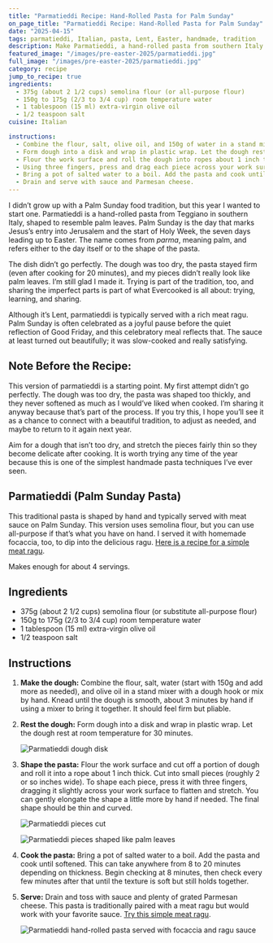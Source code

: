 ```yaml
---
title: "Parmatieddi Recipe: Hand-Rolled Pasta for Palm Sunday"
on_page_title: "Parmatieddi Recipe: Hand-Rolled Pasta for Palm Sunday"
date: "2025-04-15"
tags: parmatieddi, Italian, pasta, Lent, Easter, handmade, tradition
description: Make Parmatieddi, a hand-rolled pasta from southern Italy shaped to honor Palm Sunday. Imperfect but meaningful, this dish is worth trying.
featured_image: "/images/pre-easter-2025/parmatieddi.jpg"
full_image: "/images/pre-easter-2025/parmatieddi.jpg"
category: recipe
jump_to_recipe: true
ingredients:
  - 375g (about 2 1/2 cups) semolina flour (or all-purpose flour)
  - 150g to 175g (2/3 to 3/4 cup) room temperature water
  - 1 tablespoon (15 ml) extra-virgin olive oil
  - 1/2 teaspoon salt
cuisine: Italian

instructions:
  - Combine the flour, salt, olive oil, and 150g of water in a stand mixer with a dough hook or mix by hand. Add more water if needed. Knead until smooth, about 3 minutes by hand after mixing.
  - Form dough into a disk and wrap in plastic wrap. Let the dough rest at room temperature for 30 minutes.
  - Flour the work surface and roll the dough into ropes about 1 inch thick. Cut into pieces 2 or so inches wide.
  - Using three fingers, press and drag each piece across your work surface, flattening and stretching it. Elongate by hand if needed to get a thin, curved shape.
  - Bring a pot of salted water to a boil. Add the pasta and cook until softened—start checking at 8 minutes and continue checking every few minutes. Total cook time may be up to 20 minutes depending on thickness.
  - Drain and serve with sauce and Parmesan cheese.
---
```


I didn’t grow up with a Palm Sunday food tradition, but this year I wanted to start one. Parmatieddi is a hand-rolled pasta from Teggiano in southern Italy, shaped to resemble palm leaves. Palm Sunday is the day that marks Jesus’s entry into Jerusalem and the start of Holy Week, the seven days leading up to Easter. The name comes from _parma_, meaning palm, and refers either to the day itself or to the shape of the pasta.

The dish didn’t go perfectly. The dough was too dry, the pasta stayed firm (even after cooking for 20 minutes), and my pieces didn’t really look like palm leaves. I’m still glad I made it. Trying is part of the tradition, too, and sharing the imperfect parts is part of what Evercooked is all about: trying, learning, and sharing.

Although it’s Lent, parmatieddi is typically served with a rich meat ragu. Palm Sunday is often celebrated as a joyful pause before the quiet reflection of Good Friday, and this celebratory meal reflects that. The sauce at least turned out beautifully; it was slow-cooked and really satisfying.

## Note Before the Recipe:
This version of parmatieddi is a starting point. My first attempt didn’t go perfectly. The dough was too dry, the pasta was shaped too thickly, and they never softened as much as I would’ve liked when cooked. I’m sharing it anyway because that’s part of the process. If you try this, I hope you’ll see it as a chance to connect with a beautiful tradition, to adjust as needed, and maybe to return to it again next year.

Aim for a dough that isn’t too dry, and stretch the pieces fairly thin so they become delicate after cooking. It is worth trying any time of the year because this is one of the simplest handmade pasta techniques I’ve ever seen.

## Parmatieddi (Palm Sunday Pasta)

This traditional pasta is shaped by hand and typically served with meat sauce on Palm Sunday. This version uses semolina flour, but you can use all-purpose if that’s what you have on hand. I served it with homemade focaccia, too, to dip into the delicious ragu. [Here is a recipe for a simple meat ragu](/blog/pork-beef-ragu).

Makes enough for about 4 servings.


<h2 id="recipe-target">Ingredients</h2>

- 375g (about 2 1/2 cups) semolina flour (or substitute all-purpose flour)
- 150g to 175g (2/3 to 3/4 cup) room temperature water
- 1 tablespoon (15 ml) extra-virgin olive oil
- 1/2 teaspoon salt

## Instructions

1. **Make the dough:**
   Combine the flour, salt, water (start with 150g and add more as needed), and olive oil in a stand mixer with a dough hook or mix by hand. Knead until the dough is smooth, about 3 minutes by hand if using a mixer to bring it together. It should feel firm but pliable.

2. **Rest the dough:**
   Form dough into a disk and wrap in plastic wrap. Let the dough rest at room temperature for 30 minutes.

	 ![Parmatieddi dough disk](/images/pre-easter-2025/parmatieddi-dough.jpg)

3. **Shape the pasta:**
   Flour the work surface and cut off a portion of dough and roll it into a rope about 1 inch thick. Cut into small pieces (roughly 2 or so inches wide). To shape each piece, press it with three fingers, dragging it slightly across your work surface to flatten and stretch. You can gently elongate the shape a little more by hand if needed. The final shape should be thin and curved.

	 ![Parmatieddi pieces cut](/images/pre-easter-2025/parmatieddi-pieces.jpg)

	 ![Parmatieddi pieces shaped like palm leaves](/images/pre-easter-2025/parmatieddi-shapes.jpg)

4. **Cook the pasta:**
   Bring a pot of salted water to a boil. Add the pasta and cook until softened. This can take anywhere from 8 to 20 minutes depending on thickness. Begin checking at 8 minutes, then check every few minutes after that until the texture is soft but still holds together.

5. **Serve:**
   Drain and toss with sauce and plenty of grated Parmesan cheese. This pasta is traditionally paired with a meat ragu but would work with your favorite sauce. [Try this simple meat ragu](/blog/pork-beef-ragu).

	 ![Parmatieddi hand-rolled pasta served with focaccia and ragu sauce](/images/pre-easter-2025/parmatieddi-with-focaccia.jpg)
